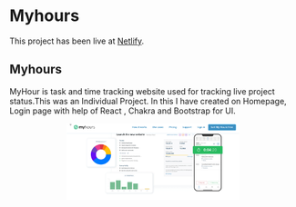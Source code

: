# Myhours

This project has been live at [Netlify](https://gowtham-chokkalingam-makes-great-sites.netlify.app/).

## Myhours

MyHour is task and time tracking website used for tracking live project status.This was an Individual Project. In this I have created on Homepage, Login page with help of React , Chakra and Bootstrap for UI.

<div align="center"> 
<img align="center"  width="60%" height="60%" src="src/asset/../assest/myhours.png" height="175px"/>
</div>
